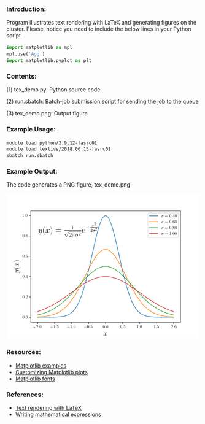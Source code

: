 ### Introduction:

Program illustrates text rendering with LaTeX and generating figures on the cluster. Please, notice you need to include the below lines in your Python script

```python
import matplotlib as mpl
mpl.use('Agg')
import matplotlib.pyplot as plt
```

### Contents:

(1) tex_demo.py: Python source code

(2) run.sbatch: Batch-job submission script for sending the job to the queue

(3) tex_demo.png: Output figure

### Example Usage:

```	bash
module load python/3.9.12-fasrc01
module load texlive/2018.06.15-fasrc01
sbatch run.sbatch
```
	
### Example Output:

The code generates a PNG figure, tex_demo.png

![Output image](tex_demo.png)

### Resources:

* [Matplotlib examples](https://matplotlib.org/stable/gallery/text_labels_and_annotations/tex_demo.html)
* [Customizing Matplotlib plots](https://matplotlib.org/stable/tutorials/introductory/customizing.html)
* [Matplotlib fonts](https://matplotlib.org/stable/tutorials/text/usetex.html)

### References:

* [Text rendering with LaTeX](http://matplotlib.org/users/usetex.html)
* [Writing mathematical expressions](http://matplotlib.org/users/mathtext.html#mathtext-tutorial)



